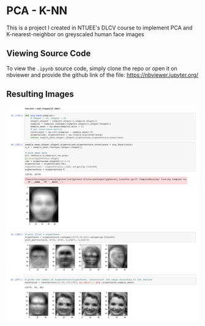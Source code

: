 # PCA - K-NN
This is a project I created in NTUEE's DLCV course to implement PCA and K-nearest-neighbor on greyscaled human face images
## Viewing Source Code
To view the ```.ipynb``` source code, simply clone the repo or open it on nbviewer and provide the github link of the file:
https://nbviewer.jupyter.org/
## Resulting Images
![](./result_images/image1.png )
![](./result_images/image2.png )
![](./result_images/image3.png )
